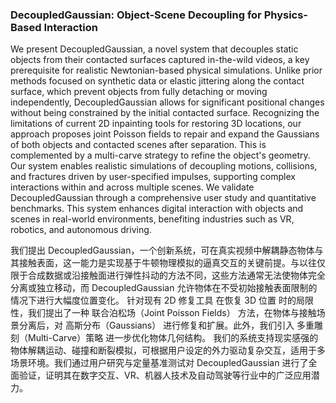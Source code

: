 ### DecoupledGaussian: Object-Scene Decoupling for Physics-Based Interaction

We present DecoupledGaussian, a novel system that decouples static objects from their contacted surfaces captured in-the-wild videos, a key prerequisite for realistic Newtonian-based physical simulations. Unlike prior methods focused on synthetic data or elastic jittering along the contact surface, which prevent objects from fully detaching or moving independently, DecoupledGaussian allows for significant positional changes without being constrained by the initial contacted surface. Recognizing the limitations of current 2D inpainting tools for restoring 3D locations, our approach proposes joint Poisson fields to repair and expand the Gaussians of both objects and contacted scenes after separation. This is complemented by a multi-carve strategy to refine the object's geometry. Our system enables realistic simulations of decoupling motions, collisions, and fractures driven by user-specified impulses, supporting complex interactions within and across multiple scenes. We validate DecoupledGaussian through a comprehensive user study and quantitative benchmarks. This system enhances digital interaction with objects and scenes in real-world environments, benefiting industries such as VR, robotics, and autonomous driving.

我们提出 DecoupledGaussian，一个创新系统，可在真实视频中解耦静态物体与其接触表面，这一能力是实现基于牛顿物理模拟的逼真交互的关键前提。与以往仅限于合成数据或沿接触面进行弹性抖动的方法不同，这些方法通常无法使物体完全分离或独立移动，而 DecoupledGaussian 允许物体在不受初始接触表面限制的情况下进行大幅度位置变化。
针对现有 2D 修复工具 在恢复 3D 位置 时的局限性，我们提出了一种 联合泊松场（Joint Poisson Fields） 方法，在物体与接触场景分离后，对 高斯分布（Gaussians） 进行修复和扩展。此外，我们引入 多重雕刻（Multi-Carve）策略 进一步优化物体几何结构。
我们的系统支持现实感强的物体解耦运动、碰撞和断裂模拟，可根据用户设定的外力驱动复杂交互，适用于多场景环境。我们通过用户研究与定量基准测试对 DecoupledGaussian 进行了全面验证，证明其在数字交互、VR、机器人技术及自动驾驶等行业中的广泛应用潜力。
